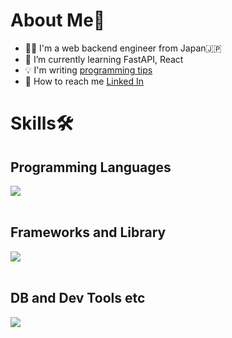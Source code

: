 # About Me👋
- 👨‍💻 I'm a web backend engineer from Japan🇯🇵
- 🌱 I’m currently learning FastAPI, React
- 💡 I'm writing [programming tips](https://handsomely-opinion-ffb.notion.site/Programming-Tips-ebe54bcb65b94241b179fddfe7d82759?pvs=4)
- 🧑 How to reach me [Linked In](https://www.linkedin.com/in/%E5%85%A5%E4%BD%90%E5%95%93%E5%A3%AButokyo/)

# Skills🛠️

## Programming Languages

<img src="https://skillicons.dev/icons?i=js,typescript,python,java" /> <br /><br />

## Frameworks and Library

<img src="https://skillicons.dev/icons?i=react,vue,fastapi,flask,django,spring" /> <br /><br />

## DB and Dev Tools etc

<img src="https://skillicons.dev/icons?i=sqlite,mongodb,docker,gcp,git,figma" /> <br /><br />


<!--
**KeishiIrisa/KeishiIrisa** is a ✨ _special_ ✨ repository because its `README.md` (this file) appears on your GitHub profile.

Here are some ideas to get you started:



- 🤔 I’m looking for help with ...
- 💬 Ask me about ...
- 📫 How to reach me: ...
- 😄 Pronouns: ...
- ⚡ Fun fact: ...
-->
